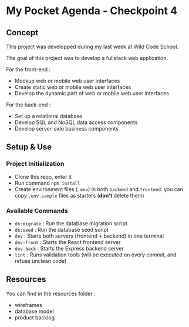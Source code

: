 # My Pocket Agenda - Checkpoint 4

## Concept

This project was developped during my last week at Wild Code School.

The goal of this project was to develop a fullstack web application.

For the front-end :

- Mockup web or mobile web user interfaces
- Create static web or mobile web user interfaces
- Develop the dynamic part of web or mobile web user interfaces

For the back-end :

- Set up a relational database
- Develop SQL and NoSQL data access components
- Develop server-side business components

## Setup & Use

### Project Initialization

- Clone this repo, enter it
- Run command `npm install`
- Create environment files (`.env`) in both `backend` and `frontend`: you can copy `.env.sample` files as starters (**don't** delete them)

### Available Commands

- `db:migrate` : Run the database migration script
- `db:seed` : Run the database seed script
- `dev` : Starts both servers (frontend + backend) in one terminal
- `dev-front` : Starts the React frontend server
- `dev-back` : Starts the Express backend server
- `lint` : Runs validation tools (will be executed on every _commit_, and refuse unclean code)

## Resources

You can find in the resources folder :

- wireframes
- database model
- product backlog
